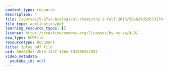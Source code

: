 ```yaml
---
content_type: resource
description: ''
file: /courses/5-07sc-biological-chemistry-i-fall-2013/58e629d52b73174f19bef92590d57493_345Wz_7CrN4.pdf
file_type: application/pdf
learning_resource_types: []
license: https://creativecommons.org/licenses/by-nc-sa/4.0/
ocw_type: OCWFile
resourcetype: Document
title: 3play pdf file
uid: 58e629d5-2b73-174f-19be-f92590d57493
video_metadata:
  youtube_id: null
---
```

